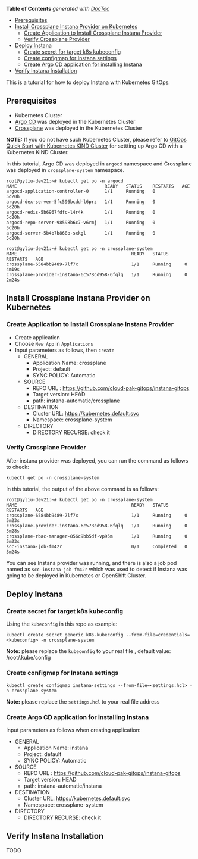 <!-- START doctoc generated TOC please keep comment here to allow auto update -->
<!-- DON'T EDIT THIS SECTION, INSTEAD RE-RUN doctoc TO UPDATE -->
**Table of Contents**  *generated with [DocToc](https://github.com/thlorenz/doctoc)*

- [Prerequisites](#prerequisites)
- [Install Crossplane Instana Provider on Kubernetes](#install-crossplane-instana-provider-on-kubernetes)
  - [Create Application to Install Crossplane Instana Provider](#create-application-to-install-crossplane-instana-provider)
  - [Verify Crossplane Provider](#verify-crossplane-provider)
- [Deploy Instana](#deploy-instana)
  - [Create secret for target k8s kubeconfig](#create-secret-for-target-k8s-kubeconfig)
  - [Create configmap for Instana settings](#create-configmap-for-instana-settings)
  - [Create Argo CD application for installing Instana](#create-argo-cd-application-for-installing-instana)
- [Verify Instana Installation](#verify-instana-installation)

<!-- END doctoc generated TOC please keep comment here to allow auto update -->


This is a tutorial for how to deploy Instana with Kubernetes GitOps.

## Prerequisites

- Kubernetes Cluster
- [Argo CD](https://argo-cd.readthedocs.io/en/stable/getting_started/#6-create-an-application-from-a-git-repository) was deployed in the Kubernetes Cluster
- [Crossplane](https://crossplane.io/docs/v1.4/getting-started/install-configure.html) was deployed in the Kubernetes Cluster

**NOTE:** If you do not have such Kubernetes Cluster, please refer to [GitOps Quick Start with Kubernetes KIND Cluster](https://github.com/cloud-pak-gitops/community/blob/main/gitops-quick-start-with-kind.md#gitops-quick-start-with-kubernetes-kind-cluster) for settting up Argo CD with a Kubernetes KIND Cluster.

In this tutorial, Argo CD was deployed in `argocd` namespace and Crossplane was deployed in `crossplane-system` namespace.

```console
root@gyliu-dev21:~# kubectl get po -n argocd
NAME                                 READY   STATUS    RESTARTS   AGE
argocd-application-controller-0      1/1     Running   0          5d20h
argocd-dex-server-5fc596bcdd-l6prz   1/1     Running   0          5d20h
argocd-redis-5b6967fdfc-l4r4k        1/1     Running   0          5d20h
argocd-repo-server-98598b6c7-v6rmj   1/1     Running   0          5d20h
argocd-server-5b4b7b868b-sxkgl       1/1     Running   0          5d20h
```
```console
root@gyliu-dev21:~# kubectl get po -n crossplane-system
NAME                                           READY   STATUS      RESTARTS   AGE
crossplane-6584bb9489-7lf7x                    1/1     Running     0          4m19s
crossplane-provider-instana-6c578cd958-6fqlq   1/1     Running     0          2m24s
```

## Install Crossplane Instana Provider on Kubernetes

### Create Application to Install Crossplane Instana Provider

- Create application
- Choose `New App` in `Applications`
- Input parameters as follows, then `create`
  - GENERAL
    - Application Name: crossplane
    - Project: default
    - SYNC POLICY: Automatic
  - SOURCE
    - REPO URL : https://github.com/cloud-pak-gitops/instana-gitops
    - Target version: HEAD
    - path: instana-automatic/crossplane
  - DESTINATION
    - Cluster URL: https://kubernetes.default.svc
    - Namespace: crossplane-system
  - DIRECTORY
    - DIRECTORY RECURSE: check it

### Verify Crossplane Provider

After instana provider was deployed, you can run the command as follows to check:

```
kubectl get po -n crossplane-system
```

In this tutorial, the output of the above command is as follows:

```console
root@gyliu-dev21:~# kubectl get po -n crossplane-system
NAME                                           READY   STATUS      RESTARTS   AGE
crossplane-6584bb9489-7lf7x                    1/1     Running     0          5m23s
crossplane-provider-instana-6c578cd958-6fqlq   1/1     Running     0          3m28s
crossplane-rbac-manager-856c9bb5df-vp95m       1/1     Running     0          5m23s
scc-instana-job-fm42r                          0/1     Completed   0          3m24s
```

You can see Instana provider was running, and there is also a job pod named as `scc-instana-job-fm42r` which was used to detect if Instana was going to be deployed in Kubernetes or OpenShift Cluster.

## Deploy Instana

### Create secret for target k8s kubeconfig

Using the `kubeconfig` in this repo as example:

```shell
kubectl create secret generic k8s-kubeconfig --from-file=credentials=<kubeconfig> -n crossplane-system
```

**Note:** please replace the `kubeconfig` to your real file , default value: /root/.kube/config

### Create configmap for Instana settings

```shell
kubectl create configmap instana-settings --from-file=<settings.hcl> -n crossplane-system
```

**Note:** please replace the `settings.hcl` to your real file address

### Create Argo CD application for installing Instana

Input parameters as follows when creating application:
- GENERAL
  - Application Name: instana
  - Project: default
  - SYNC POLICY: Automatic
- SOURCE
  - REPO URL : https://github.com/cloud-pak-gitops/instana-gitops
  - Target version: HEAD
  - path: instana-automatic/instana
- DESTINATION
  - Cluster URL: https://kubernetes.default.svc
  - Namespace: crossplane-system
- DIRECTORY
  - DIRECTORY RECURSE: check it

## Verify Instana Installation

TODO